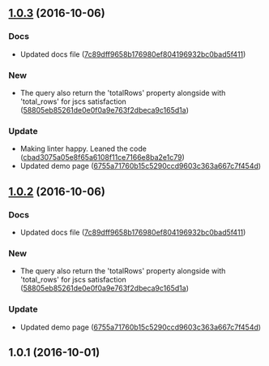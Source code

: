 <a name="1.0.3"></a>
## [1.0.3](https://github.com/advanced-rest-client/app-pouchdb-quick-search/compare/1.0.1...v1.0.3) (2016-10-06)


### Docs

* Updated docs file ([7c89dff9658b176980ef804196932bc0bad5f411](https://github.com/advanced-rest-client/app-pouchdb-quick-search/commit/7c89dff9658b176980ef804196932bc0bad5f411))

### New

* The query also return the 'totalRows' property alongside with 'total_rows' for jscs satisfaction ([58805eb85261de0e0f0a9e763f2dbeca9c165d1a](https://github.com/advanced-rest-client/app-pouchdb-quick-search/commit/58805eb85261de0e0f0a9e763f2dbeca9c165d1a))

### Update

* Making linter happy. Leaned the code ([cbad3075a05e8f65a6108f11ce7166e8ba2e1c79](https://github.com/advanced-rest-client/app-pouchdb-quick-search/commit/cbad3075a05e8f65a6108f11ce7166e8ba2e1c79))
* Updated demo page ([6755a71760b15c5290ccd9603c363a667c7f454d](https://github.com/advanced-rest-client/app-pouchdb-quick-search/commit/6755a71760b15c5290ccd9603c363a667c7f454d))



<a name="1.0.2"></a>
## [1.0.2](https://github.com/advanced-rest-client/app-pouchdb-quick-search/compare/1.0.1...v1.0.2) (2016-10-06)


### Docs

* Updated docs file ([7c89dff9658b176980ef804196932bc0bad5f411](https://github.com/advanced-rest-client/app-pouchdb-quick-search/commit/7c89dff9658b176980ef804196932bc0bad5f411))

### New

* The query also return the 'totalRows' property alongside with 'total_rows' for jscs satisfaction ([58805eb85261de0e0f0a9e763f2dbeca9c165d1a](https://github.com/advanced-rest-client/app-pouchdb-quick-search/commit/58805eb85261de0e0f0a9e763f2dbeca9c165d1a))

### Update

* Updated demo page ([6755a71760b15c5290ccd9603c363a667c7f454d](https://github.com/advanced-rest-client/app-pouchdb-quick-search/commit/6755a71760b15c5290ccd9603c363a667c7f454d))



<a name="1.0.1"></a>
## 1.0.1 (2016-10-01)




